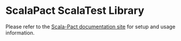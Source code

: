 # ScalaPact ScalaTest Library

Please refer to the [Scala-Pact documentation site](http://io.itv.com/scala-pact/) for setup and usage information.
